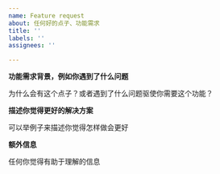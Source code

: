 ```yaml
---
name: Feature request
about: 任何好的点子、功能需求
title: ''
labels: ''
assignees: ''

---
```


**功能需求背景，例如你遇到了什么问题**

为什么会有这个点子？或者遇到了什么问题驱使你需要这个功能？

**描述你觉得更好的解决方案**

可以举例子来描述你觉得怎样做会更好

**额外信息**

任何你觉得有助于理解的信息
